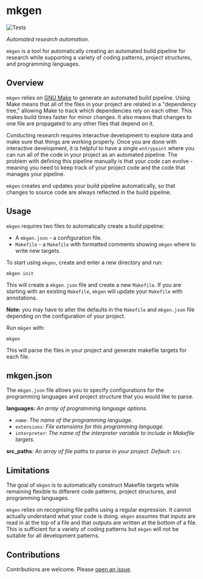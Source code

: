 # mkgen

![Tests](https://github.com/hamishgibbs/mkgen/actions/workflows/tests.yml/badge.svg)

*Automated research automation.*

`mkgen` is a tool for automatically creating an automated build pipeline for research while supporting a variety of coding patterns, project structures, and programming languages.

## Overview

`mkgen` relies on [GNU Make](https://www.gnu.org/software/make/) to generate an automated build pipeline. Using Make means that all of the files in your project are related in a "dependency tree," allowing Make to track which dependencies rely on each other. This makes build times faster for minor changes. It also means that changes to one file are propagated to any other files that depend on it.

Conducting research requires interactive development to explore data and make sure that things are working properly. Once you are done with interactive development, it is helpful to have a single `entrypoint` where you can run all of the code in your project as an automated pipeline. The problem with defining this pipeline manually is that your code can evolve - meaning you need to keep track of your project code and the code that manages your pipeline.

`mkgen` creates and updates your build pipeline automatically, so that changes to source code are always reflected in the build pipeline.

## Usage

`mkgen` requires two files to automatically create a build pipeline:
  * A `mkgen.json` - a configuration file.
  * `Makefile` - a `Makefile` with formatted comments showing `mkgen` where to write new targets.

To start using `mkgen`, create and enter a new directory and run:

```
mkgen init
```

This will create a `mkgen.json` file and create a new `Makefile`. If you are starting with an existing `Makefile`, `mkgen` will update your `Makefile` with annotations.

**Note:** you may have to alter the defaults in the `Makefile` and `mkgen.json` file depending on the configuration of your project.

Run `mkgen` with:

```
mkgen
```

This will parse the files in your project and generate makefile targets for each file.

## mkgen.json

The `mkgen.json` file allows you to specify configurations for the programming languages and project structure that you would like to parse.

**languages:** *An array of programming language options.*
  * `name`: *The name of the programming language.*
  * `extensions`: *File extensions for this programming language.*
  * `interpreter`: *The name of the interpreter variable to include in Makefile targets.*

**src_paths**: *An array of file paths to parse in your project. Default: `src`.*

## Limitations

The goal of `mkgen` is to automatically construct Makefile targets while remaining flexible to different code patterns, project structures, and programming languages.

`mkgen` relies on recognising file paths using a regular expression. It cannot actually understand what your code is doing.
`mkgen` assumes that inputs are read in at the top of a file and that outputs are written at the bottom of a file. This is sufficient for a variety of coding patterns but `mkgen` will not be suitable for all development patterns.

## Contributions

Contributions are welcome. Please [open an issue](https://github.com/hamishgibbs/mkgen/issues/new).
